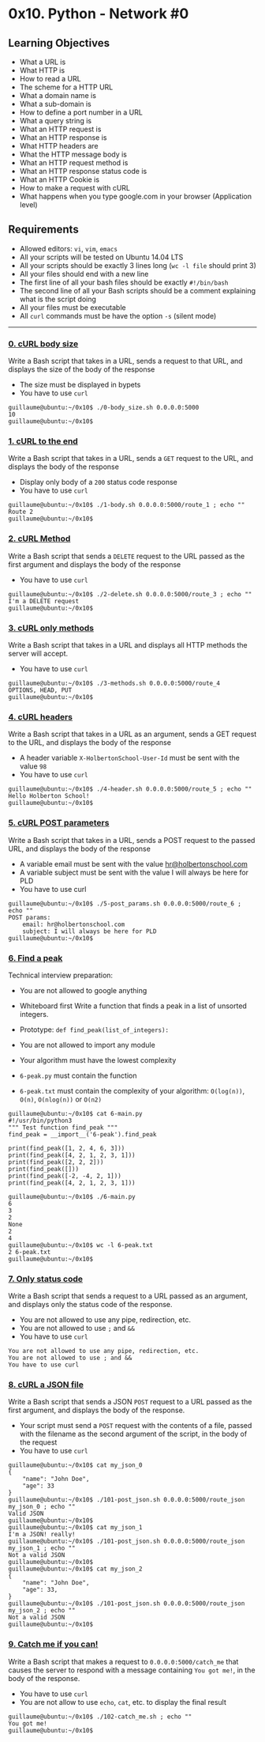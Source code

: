 # 0x10. Python - Network #0

## Learning Objectives
* What a URL is
* What HTTP is
* How to read a URL
* The scheme for a HTTP URL
* What a domain name is
* What a sub-domain is
* How to define a port number in a URL
* What a query string is
* What an HTTP request is
* What an HTTP response is
* What HTTP headers are
* What the HTTP message body is
* What an HTTP request method is
* What an HTTP response status code is
* What an HTTP Cookie is
* How to make a request with cURL
* What happens when you type google.com in your browser (Application level)

## Requirements
* Allowed editors: `vi`, `vim`, `emacs`
* All your scripts will be tested on Ubuntu 14.04 LTS
* All your scripts should be exactly 3 lines long (`wc -l file` should print 3)
* All your files should end with a new line
* The first line of all your bash files should be exactly `#!/bin/bash`
* The second line of all your Bash scripts should be a comment explaining what is the script doing
* All your files must be executable
* All `curl` commands must be have the option `-s` (silent mode)

---

### [0. cURL body size](./0-body_size.sh)
Write a Bash script that takes in a URL, sends a request to that URL, and displays the size of the body of the response
* The size must be displayed in bypets
* You have to use `curl`
```
guillaume@ubuntu:~/0x10$ ./0-body_size.sh 0.0.0.0:5000
10
guillaume@ubuntu:~/0x10$ 
```

### [1. cURL to the end](./1-body.sh)
Write a Bash script that takes in a URL, sends a `GET` request to the URL, and displays the body of the response
* Display only body of a `200` status code response
* You have to use `curl`
```
guillaume@ubuntu:~/0x10$ ./1-body.sh 0.0.0.0:5000/route_1 ; echo ""
Route 2
guillaume@ubuntu:~/0x10$ 
```

### [2. cURL Method](./2-delete.sh)
Write a Bash script that sends a `DELETE` request to the URL passed as the first argument and displays the body of the response
* You have to use `curl`
```
guillaume@ubuntu:~/0x10$ ./2-delete.sh 0.0.0.0:5000/route_3 ; echo ""
I'm a DELETE request
guillaume@ubuntu:~/0x10$ 
```

### [3. cURL only methods](./3-methods.sh)
Write a Bash script that takes in a URL and displays all HTTP methods the server will accept.
* You have to use `curl`
```
guillaume@ubuntu:~/0x10$ ./3-methods.sh 0.0.0.0:5000/route_4
OPTIONS, HEAD, PUT
guillaume@ubuntu:~/0x10$ 
```

### [4. cURL headers](./4-header.sh)
Write a Bash script that takes in a URL as an argument, sends a GET request to the URL, and displays the body of the response
* A header variable `X-HolbertonSchool-User-Id` must be sent with the value `98`
* You have to use `curl`
```
guillaume@ubuntu:~/0x10$ ./4-header.sh 0.0.0.0:5000/route_5 ; echo ""
Hello Holberton School!
guillaume@ubuntu:~/0x10$ 
```

### [5. cURL POST parameters](./5-post_params.sh)
Write a Bash script that takes in a URL, sends a POST request to the passed URL, and displays the body of the response
* A variable email must be sent with the value hr@holbertonschool.com
* A variable subject must be sent with the value I will always be here for PLD
* You have to use curl
```
guillaume@ubuntu:~/0x10$ ./5-post_params.sh 0.0.0.0:5000/route_6 ; echo ""
POST params:
    email: hr@holbertonschool.com
    subject: I will always be here for PLD
guillaume@ubuntu:~/0x10$ 
```

### [6. Find a peak](./6-peak.py)
Technical interview preparation:

* You are not allowed to google anything
* Whiteboard first
Write a function that finds a peak in a list of unsorted integers.

* Prototype: `def find_peak(list_of_integers):`
* You are not allowed to import any module
* Your algorithm must have the lowest complexity
* `6-peak.py` must contain the function
* `6-peak.txt` must contain the complexity of your algorithm: `O(log(n))`, `O(n)`, `O(nlog(n))` or `O(n2)`
```
guillaume@ubuntu:~/0x10$ cat 6-main.py
#!/usr/bin/python3
""" Test function find_peak """
find_peak = __import__('6-peak').find_peak

print(find_peak([1, 2, 4, 6, 3]))
print(find_peak([4, 2, 1, 2, 3, 1]))
print(find_peak([2, 2, 2]))
print(find_peak([]))
print(find_peak([-2, -4, 2, 1]))
print(find_peak([4, 2, 1, 2, 3, 1]))

guillaume@ubuntu:~/0x10$ ./6-main.py
6
3
2
None
2
4
guillaume@ubuntu:~/0x10$ wc -l 6-peak.txt 
2 6-peak.txt
guillaume@ubuntu:~/0x10$
```

### [7. Only status code](./100-status_code.sh)
Write a Bash script that sends a request to a URL passed as an argument, and displays only the status code of the response.
* You are not allowed to use any pipe, redirection, etc.
* You are not allowed to use `;` and `&&`
* You have to use `curl`
```
You are not allowed to use any pipe, redirection, etc.
You are not allowed to use ; and &&
You have to use curl
```

### [8. cURL a JSON file](./101-post_json.sh)
Write a Bash script that sends a JSON `POST` request to a URL passed as the first argument, and displays the body of the response.
* Your script must send a `POST` request with the contents of a file, passed with the filename as the second argument of the script, in the body of the request
* You have to use `curl`
```
guillaume@ubuntu:~/0x10$ cat my_json_0
{
    "name": "John Doe",
    "age": 33
}
guillaume@ubuntu:~/0x10$ ./101-post_json.sh 0.0.0.0:5000/route_json my_json_0 ; echo ""
Valid JSON
guillaume@ubuntu:~/0x10$ 
guillaume@ubuntu:~/0x10$ cat my_json_1
I'm a JSON! really!
guillaume@ubuntu:~/0x10$ ./101-post_json.sh 0.0.0.0:5000/route_json my_json_1 ; echo ""
Not a valid JSON
guillaume@ubuntu:~/0x10$ 
guillaume@ubuntu:~/0x10$ cat my_json_2
{
    "name": "John Doe",
    "age": 33,
}
guillaume@ubuntu:~/0x10$ ./101-post_json.sh 0.0.0.0:5000/route_json my_json_2 ; echo ""
Not a valid JSON
guillaume@ubuntu:~/0x10$ 
```

### [9. Catch me if you can!](./102-catch_me.sh)
Write a Bash script that makes a request to `0.0.0.0:5000/catch_me` that causes the server to respond with a message containing `You got me!`, in the body of the response.
* You have to use `curl`
* You are not allow to use `echo`, `cat`, etc. to display the final result
```
guillaume@ubuntu:~/0x10$ ./102-catch_me.sh ; echo ""
You got me!
guillaume@ubuntu:~/0x10$ 
```

